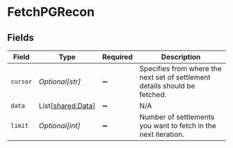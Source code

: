 # FetchPGRecon


## Fields

| Field                                                                      | Type                                                                       | Required                                                                   | Description                                                                |
| -------------------------------------------------------------------------- | -------------------------------------------------------------------------- | -------------------------------------------------------------------------- | -------------------------------------------------------------------------- |
| `cursor`                                                                   | *Optional[str]*                                                            | :heavy_minus_sign:                                                         | Specifies from where the next set of settlement details should be fetched. |
| `data`                                                                     | List[[shared.Data](../../models/shared/data.md)]                           | :heavy_minus_sign:                                                         | N/A                                                                        |
| `limit`                                                                    | *Optional[int]*                                                            | :heavy_minus_sign:                                                         | Number of settlements you want to fetch in the next iteration.             |